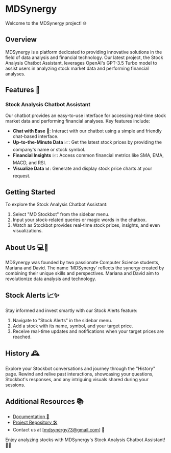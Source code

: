 # MDSynergy 

Welcome to the MDSynergy project! 🌐

## Overview

MDSynergy is a platform dedicated to providing innovative solutions in the field of data analysis and financial technology. Our latest project, the Stock Analysis Chatbot Assistant, leverages OpenAI's GPT-3.5 Turbo model to assist users in analyzing stock market data and performing financial analyses.

## Features 🚀

### Stock Analysis Chatbot Assistant
Our chatbot provides an easy-to-use interface for accessing real-time stock market data and performing financial analyses. Key features include:
- **Chat with Ease** 💬: Interact with our chatbot using a simple and friendly chat-based interface.
- **Up-to-the-Minute Data** 📈: Get the latest stock prices by providing the company's name or stock symbol.
- **Financial Insights** 💹: Access common financial metrics like SMA, EMA, MACD, and RSI.
- **Visualize Data** 📊: Generate and display stock price charts at your request.

## Getting Started

To explore the Stock Analysis Chatbot Assistant:
1. Select "MD Stockbot" from the sidebar menu.
2. Input your stock-related queries or magic words in the chatbox.
3. Watch as Stockbot provides real-time stock prices, insights, and even visualizations.

## About Us 💻👫

MDSynergy was founded by two passionate Computer Science students, Mariana and David. The name 'MDSynergy' reflects the synergy created by combining their unique skills and perspectives. Mariana and David aim to revolutionize data analysis and technology.

## Stock Alerts 📈✨

Stay informed and invest smartly with our Stock Alerts feature:
1. Navigate to "Stock Alerts" in the sidebar menu.
2. Add a stock with its name, symbol, and your target price.
3. Receive real-time updates and notifications when your target prices are reached.

## History 🕰️

Explore your Stockbot conversations and journey through the "History" page. Rewind and relive past interactions, showcasing your questions, Stockbot's responses, and any intriguing visuals shared during your sessions.

## Additional Resources 📚

- [Documentation 📖](https://docs.google.com/document/d/1yp1PhlK84x1-NgHQegXYdC8W2aNeRoKlFivmw2typ6c/edit)
- [Project Repository 🛠️](https://github.com/mval23/MDSynergy)
- Contact us at [mdsynergy73@gmail.com] 📧

Enjoy analyzing stocks with MDSynergy's Stock Analysis Chatbot Assistant! 🤖💼
